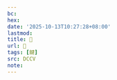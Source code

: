 ```yaml
---
bc:
hex:
date: '2025-10-13T10:27:28+08:00'
lastmod:
title: 􅍂
url: 􅍂
tags: [䭈]
src: DCCV
note:
---
```

